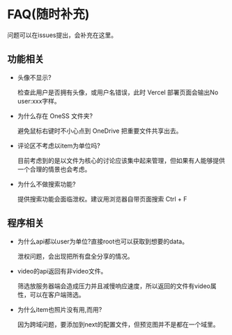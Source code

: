 # FAQ(随时补充)

问题可以在issues提出，会补充在这里。

## 功能相关

* 头像不显示?

  检查此用户是否拥有头像，或用户名错误，此时 Vercel 部署页面会输出No user:xxx字样。
* 为什么存在 OneSS 文件夹?

  避免鼠标右键时不小心点到 OneDrive 把重要文件共享出去。
* 评论区不考虑以item为单位吗?

  目前考虑到的是以文件为核心的讨论应该集中起来管理，但如果有人能够提供一个合理的情景也会考虑。
* 为什么不做搜索功能?

  提供搜索功能会面临泄权。建议用浏览器自带页面搜索 Ctrl + F

## 程序相关

* 为什么api都以user为单位?直接root也可以获取到想要的data。

  泄权问题，会出现把所有盘全分享的情况。
* video的api返回有非video文件。

  筛选放服务器端会造成压力并且减慢响应速度，所以返回的文件有video属性，可以在客户端筛选。
* 为什么item也照片没有用<Image>,而用<img>?

  因为跨域问题，要添加到next的配置文件，但预览图并不是都在一个域里。